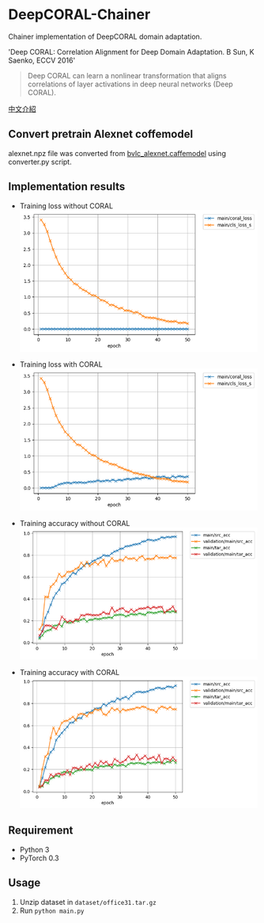 # DeepCORAL-Chainer
Chainer implementation of DeepCORAL domain adaptation.

'Deep CORAL: Correlation Alignment for Deep Domain Adaptation. B Sun, K Saenko, ECCV 2016'

> Deep CORAL can learn a nonlinear transformation that aligns correlations of
layer activations in deep neural networks (Deep CORAL).

[中文介紹](https://ssarcandy.tw/2017/10/31/deep-coral/)

## Convert pretrain Alexnet coffemodel
alexnet.npz file was converted from [bvlc_alexnet.caffemodel](http://dl.caffe.berkeleyvision.org/bvlc_alexnet.caffemodel) using converter.py script. 

## Implementation results

- Training loss without CORAL
![](result/train_loss_no_coral.png)

- Training loss with CORAL
![](result/train_loss_has_coral.png)

- Training accuracy without CORAL
![](result/accuracy_has_coral.png)

- Training accuracy with CORAL
![](result/accuracy_no_coral.png)


## Requirement

- Python 3
- PyTorch 0.3

## Usage

1. Unzip dataset in `dataset/office31.tar.gz`
2. Run `python main.py`


